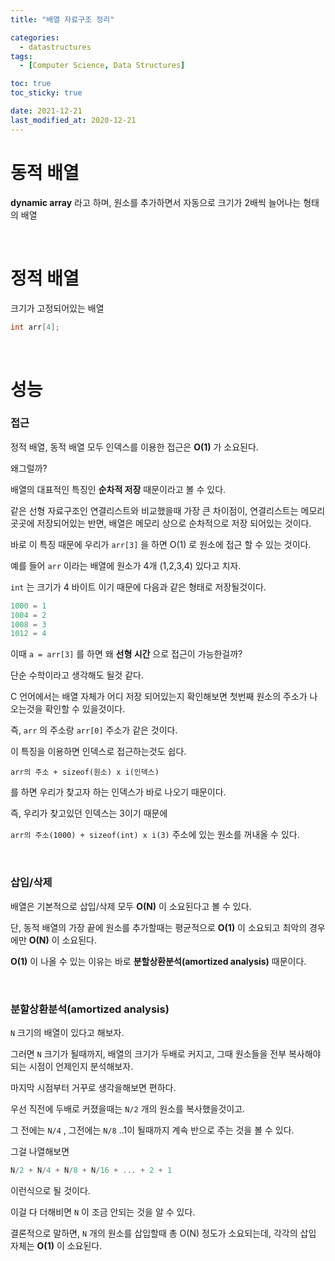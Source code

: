 ```yaml
---
title: "배열 자료구조 정리"

categories:
  - datastructures
tags:
  - [Computer Science, Data Structures]

toc: true
toc_sticky: true

date: 2021-12-21
last_modified_at: 2020-12-21
---
```


# 동적 배열

**dynamic array** 라고 하며, 원소를 추가하면서 자동으로 크기가 2배씩 늘어나는 형태의 배열

<br>


# 정적 배열

크기가 고정되어있는 배열

```c
int arr[4];
```
<br>

# 성능

### 접근

정적 배열, 동적 배열 모두 인덱스를 이용한 접근은 **O(1)** 가 소요된다.

왜그럴까?

배열의 대표적인 특징인 **순차적 저장** 때문이라고 볼 수 있다.

같은 선형 자료구조인 연결리스트와 비교했을때 가장 큰 차이점이, 연결리스트는 메모리 곳곳에 저장되어있는 반면, 배열은 메모리 상으로 순차적으로 저장 되어있는 것이다.

바로 이 특징 때문에 우리가 `arr[3]` 을 하면 O(1) 로 원소에 접근 할 수 있는 것이다.

예를 들어 `arr` 이라는 배열에 원소가 4개 (1,2,3,4) 있다고 치자.

`int` 는 크기가 4 바이트 이기 때문에 다음과 같은 형태로 저장될것이다.

```c
1000 = 1
1004 = 2
1008 = 3
1012 = 4
```

이때 `a = arr[3]` 를 하면 왜 **선형 시간** 으로 접근이 가능한걸까?

단순 수학이라고 생각해도 될것 같다.

C 언어에서는 배열 자체가 어디 저장 되어있는지 확인해보면 첫번째 원소의 주소가 나오는것을 확인할 수 있을것이다.

즉, `arr` 의 주소랑 `arr[0]` 주소가 같은 것이다.

이 특징을 이용하면 인덱스로 접근하는것도 쉽다.

`arr의 주소 + sizeof(원소) x i(인덱스)` 

를 하면 우리가 찾고자 하는 인덱스가 바로 나오기 때문이다.

즉, 우리가 찾고있던 인덱스는 3이기 때문에

`arr의 주소(1000) + sizeof(int) x i(3)` 주소에 있는 원소를 꺼내올 수 있다.

<br>


### 삽입/삭제

배열은 기본적으로 삽입/삭제 모두 **O(N)** 이 소요된다고 볼 수 있다.

단, 동적 배열의 가장 끝에 원소를 추가할때는 평균적으로 **O(1)** 이 소요되고 최악의 경우에만 **O(N)** 이 소요된다.

**O(1)** 이 나올 수 있는 이유는 바로 **분할상환분석(amortized analysis)** 때문이다.


<br>


### 분할상환분석(amortized analysis)

`N` 크기의 배열이 있다고 해보자.

그러면 `N` 크기가 될때까지, 배열의 크기가 두배로 커지고, 그때 원소들을 전부 복사해야되는 시점이 언제인지 분석해보자.

마지막 시점부터 거꾸로 생각을해보면 편하다.

우선 직전에 두배로 커졌을때는 `N/2` 개의 원소를 복사했을것이고.

그 전에는 `N/4` , 그전에는 `N/8` ..1이 될때까지 계속 반으로 주는 것을 볼 수 있다.

그걸 나열해보면

```c
N/2 + N/4 + N/8 + N/16 + ... + 2 + 1
```

이런식으로 될 것이다.

이걸 다 더해비면 `N` 이 조금 안되는 것을 알 수 있다.

결론적으로 말하면, `N` 개의 원소를 삽입할때 총 O(N) 정도가 소요되는데, 각각의 삽입 자체는 **O(1)** 이 소요된다.
